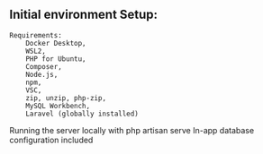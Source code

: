 ## Initial environment Setup:
    Requirements: 
        Docker Desktop, 
        WSL2, 
        PHP for Ubuntu, 
        Composer, 
        Node.js,
        npm,
        VSC, 
        zip, unzip, php-zip, 
        MySQL Workbench,
        Laravel (globally installed) 
Running the server locally with php artisan serve 
In-app database configuration included
